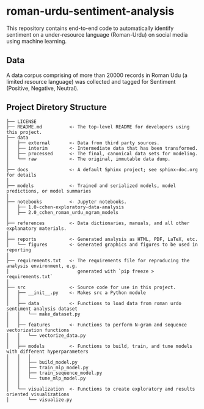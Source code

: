 # roman-urdu-sentiment-analysis

This repository contains end-to-end code to automatically identify sentiment on a under-resource language (Roman-Urdu) on social media using machine learning.   

## Data
A data corpus comprising of more than 20000 records in Roman Udu (a limited resource language) was collected and tagged for Sentiment (Positive, Negative, Neutral). 

## Project Diretory Structure
```
├── LICENSE
├── README.md          <- The top-level README for developers using this project.
├── data
│   ├── external       <- Data from third party sources.
│   ├── interim        <- Intermediate data that has been transformed.
│   ├── processed      <- The final, canonical data sets for modeling.
│   └── raw            <- The original, immutable data dump.
│
├── docs               <- A default Sphinx project; see sphinx-doc.org for details
│
├── models             <- Trained and serialized models, model predictions, or model summaries
│
├── notebooks          <- Jupyter notebooks. 
│   ├── 1.0-cchen-exploratory-data-analysis                     
│   ├── 2.0_cchen_roman_urdu_ngram_models                     
│
├── references         <- Data dictionaries, manuals, and all other explanatory materials.
│
├── reports            <- Generated analysis as HTML, PDF, LaTeX, etc.
│   └── figures        <- Generated graphics and figures to be used in reporting
│
├── requirements.txt   <- The requirements file for reproducing the analysis environment, e.g.
│                         generated with `pip freeze > requirements.txt`
│
├── src                <- Source code for use in this project.
│   ├── __init__.py    <- Makes src a Python module
│   │
│   ├── data           <- Functions to load data from roman urdo sentiment analysis dataset
│   │   └── make_dataset.py
│   │
│   ├── features       <- Functions to perform N-gram and sequence vectorization functions
│   │   └── vectorize_data.py
│   │
│   ├── models         <- Functions to build, train, and tune models with different hyperparameters
│   │   │                
│   │   ├── build_model.py
│   │   ├── train_mlp_model.py
│   │   ├── train_sequence_model.py
│   │   └── tune_mlp_model.py 
│   │ 
│   └── visualization  <- Functions to create exploratory and results oriented visualizations
│       └── visualize.py
```
